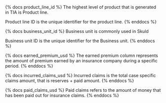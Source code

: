 {% docs product_line_id %}
The highest level of product that is generated in TIA is Product line.

Product line ID is the unique identifier for the product line.
{% enddocs %}

{% docs business_unit_id %}
Business unit is commonly used in Skuld

Business unit ID is the unique identifier for the Business unit.
{% enddocs %}

{% docs earned_premium_usd %}
The earned premium column represents the amount of premium earned by an insurance company during a specific period.
{% enddocs %}

{% docs incurred_claims_usd %}
Incurred claims is the total case specific claims amount, that is reserves + paid amount.
{% enddocs %}

{% docs paid_claims_usd %}
Paid claims refers to the amount of money that has been paid out for insurance claims.
{% enddocs %}
